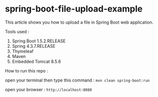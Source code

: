 # spring-boot-file-upload-example

This article shows you how to upload a file in Spring Boot web application.

Tools used :

1. Spring Boot 1.5.2.RELEASE
2. Spring 4.3.7.RELEASE
3. Thymeleaf
4. Maven
5. Embedded Tomcat 8.5.6

How to run this repo :

open your terminal then type this command :
`mvn clean spring-boot:run`

open your browser :
`http://localhost:8080`
